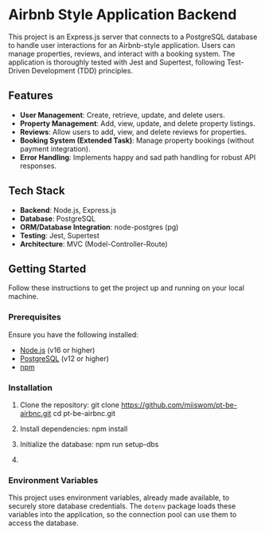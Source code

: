 # Airbnb Style Application Backend

This project is an Express.js server that connects to a PostgreSQL database to handle user interactions for an Airbnb-style application. Users can manage properties, reviews, and interact with a booking system. The application is thoroughly tested with Jest and Supertest, following Test-Driven Development (TDD) principles.

## Features

- **User Management**: Create, retrieve, update, and delete users.
- **Property Management**: Add, view, update, and delete property listings.
- **Reviews**: Allow users to add, view, and delete reviews for properties.
- **Booking System (Extended Task)**: Manage property bookings (without payment integration).
- **Error Handling**: Implements happy and sad path handling for robust API responses.

## Tech Stack

- **Backend**: Node.js, Express.js
- **Database**: PostgreSQL
- **ORM/Database Integration**: node-postgres (pg)
- **Testing**: Jest, Supertest
- **Architecture**: MVC (Model-Controller-Route)

## Getting Started

Follow these instructions to get the project up and running on your local machine.

### Prerequisites

Ensure you have the following installed:
- [Node.js](https://nodejs.org/) (v16 or higher)
- [PostgreSQL](https://www.postgresql.org/) (v12 or higher)
- [npm](https://www.npmjs.com/)

### Installation

1. Clone the repository:
   git clone https://github.com/miiswom/pt-be-airbnc.git
   cd pt-be-airbnc.git

2. Install dependencies:
   npm install

3. Initialize the database:
   npm run setup-dbs

4. 

### Environment Variables

This project uses environment variables, already made available, to securely store database credentials. The `dotenv` package loads these variables into the application, so the connection pool can use them to access the database. 